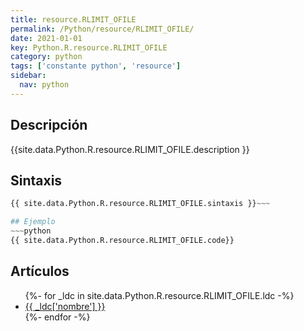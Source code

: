 ```yaml
---
title: resource.RLIMIT_OFILE
permalink: /Python/resource/RLIMIT_OFILE/
date: 2021-01-01
key: Python.R.resource.RLIMIT_OFILE
category: python
tags: ['constante python', 'resource']
sidebar: 
  nav: python
---
```


## Descripción
{{site.data.Python.R.resource.RLIMIT_OFILE.description }}

## Sintaxis
~~~python
{{ site.data.Python.R.resource.RLIMIT_OFILE.sintaxis }}~~~

## Ejemplo
~~~python
{{ site.data.Python.R.resource.RLIMIT_OFILE.code}}
~~~

## Artículos
<ul>
{%- for _ldc in site.data.Python.R.resource.RLIMIT_OFILE.ldc -%}
   <li>
       <a href="{{_ldc['url'] }}">{{ _ldc['nombre'] }}</a>
   </li>
{%- endfor -%}
</ul>
